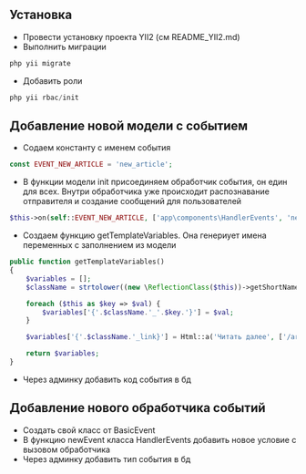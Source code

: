 ## Установка
* Провести установку проекта YII2 (см README_YII2.md)
* Выполнить миграции  
```php
php yii migrate
```  
* Добавить роли
```php
php yii rbac/init
```

## Добавление новой модели с событием
* Содаем константу с именем события
```php
const EVENT_NEW_ARTICLE = 'new_article';
```
* В функции модели init присоединяем обработчик события, он един для всех.
Внутри обработчика уже происходит распознавание отправителя и создание сообщений для пользователей
```php
$this->on(self::EVENT_NEW_ARTICLE, ['app\components\HandlerEvents', 'newEvent']);
```
* Создаем функцию getTemplateVariables. Она генериует имена переменных с заполнением из модели
```php
public function getTemplateVariables()
{
    $variables = [];
    $className = strtolower((new \ReflectionClass($this))->getShortName());

    foreach ($this as $key => $val) {
        $variables['{'.$className.'_'.$key.'}'] = $val;
    }

    $variables['{'.$className.'_link}'] = Html::a('Читать далее', ['/article/view', 'id' => $this->id]);

    return $variables;
}
```
* Через админку добавить код события в бд

## Добавление нового обработчика событий
* Создать свой класс от BasicEvent
* В функцию newEvent класса HandlerEvents добавить новое условие с вызовом обработчика
* Через админку добавить тип события в бд
